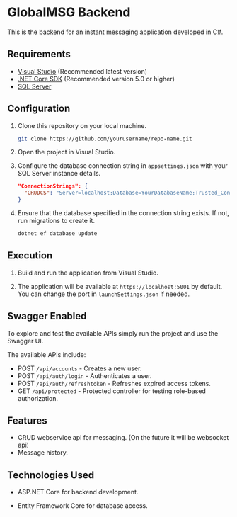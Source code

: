 # GlobalMSG Backend

This is the backend for an instant messaging application developed in C#.

## Requirements

- [Visual Studio](https://visualstudio.microsoft.com/) (Recommended latest version)
- [.NET Core SDK](https://dotnet.microsoft.com/download) (Recommended version 5.0 or higher)
- [SQL Server](https://www.microsoft.com/sql-server)

## Configuration

1. Clone this repository on your local machine.

   ```bash
   git clone https://github.com/yourusername/repo-name.git
   ```

2. Open the project in Visual Studio.

3. Configure the database connection string in `appsettings.json` with your SQL Server instance details.

    ``` json
    "ConnectionStrings": {
      "CRUDCS": "Server=localhost;Database=YourDatabaseName;Trusted_Connection=True;MultipleActiveResultSets=true"
    }
    ```

3. Ensure that the database specified in the connection string exists. If not, run migrations to create it.

    ```bash
    dotnet ef database update
    ```

## Execution

1. Build and run the application from Visual Studio.

2. The application will be available at `https://localhost:5001` by default. You can change the port in `launchSettings.json` if needed.

## Swagger Enabled

To explore and test the available APIs simply run the project and use the Swagger UI.

The available APIs include:
- POST `/api/accounts` - Creates a new user.
- POST `/api/auth/login` - Authenticates a user.
- POST `/api/auth/refreshtoken` - Refreshes expired access tokens.
- GET `/api/protected` - Protected controller for testing role-based authorization.

## Features

<!-- - User registration and authentication.
- Real-time messaging using SignalR. -->
- CRUD webservice api for messaging. (On the future it will be websocket api)
- Message history.

## Technologies Used

- ASP.NET Core for backend development.
<!-- - SignalR for real-time communication. -->
- Entity Framework Core for database access.
